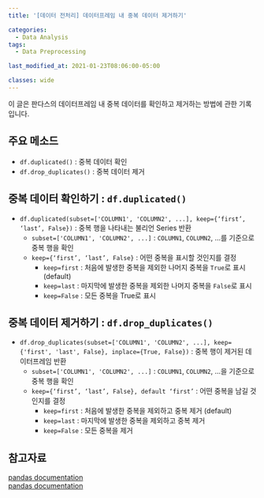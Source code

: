 ```yaml
---
title: '[데이터 전처리] 데이터프레임 내 중복 데이터 제거하기'

categories:
  - Data Analysis
tags:
  - Data Preprocessing

last_modified_at: 2021-01-23T08:06:00-05:00

classes: wide
---
```


이 글은 판다스의 데이터프레임 내 중복 데이터를 확인하고 제거하는 방법에 관한 기록입니다.

## 주요 메소드

- `df.duplicated()` : 중복 데이터 확인
- `df.drop_duplicates()` : 중복 데이터 제거

## 중복 데이터 확인하기 : `df.duplicated()`

- `df.duplicated(subset=['COLUMN1', 'COLUMN2', ...], keep={‘first’, ‘last’, False})` : 중복 행을 나타내는 불리언 Series 반환
  - `subset=['COLUMN1', 'COLUMN2', ...]` : `COLUMN1`, `COLUMN2`, ...를 기준으로 중복 행을 확인
  - `keep={‘first’, ‘last’, False}` : 어떤 중복을 표시할 것인지를 결정
    - `keep=first` : 처음에 발생한 중복을 제외한 나머지 중복을 `True`로 표시 (default)
    - `keep=last` : 마지막에 발생한 중복을 제외한 나머지 중복을 `False`로 표시
    - `keep=False` : 모든 중복을 True로 표시

## 중복 데이터 제거하기 : `df.drop_duplicates()`

- `df.drop_duplicates(subset=['COLUMN1', 'COLUMN2', ...], keep={'first', 'last', False}, inplace={True, False})` : 중복 행이 제거된 데이터프레임 반환
  - `subset=['COLUMN1', 'COLUMN2', ...]` : `COLUMN1`, `COLUMN2`, ...을 기준으로 중복 행을 확인
  - `keep={‘first’, ‘last’, False}, default ‘first’` : 어떤 중복을 남길 것인지를 결정
    - `keep=first` : 처음에 발생한 중복을 제외하고 중복 제거 (default)
    - `keep=last` : 마지막에 발생한 중복을 제외하고 중복 제거
    - `keep=False` : 모든 중복을 제거

## 참고자료

[pandas documentation](https://pandas.pydata.org/pandas-docs/stable/reference/api/pandas.DataFrame.duplicated.html)  
[pandas documentation](https://pandas.pydata.org/pandas-docs/stable/reference/api/pandas.DataFrame.drop_duplicates.html)

